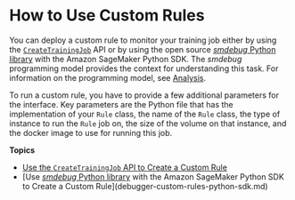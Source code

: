 # How to Use Custom Rules<a name="debugger-custom-rules"></a>

You can deploy a custom rule to monitor your training job either by using the [ `CreateTrainingJob`](https://docs.aws.amazon.com/sagemaker/latest/APIReference/API_CreateTrainingJob.html) API or by using the open source [*smdebug* Python library](https://github.com/awslabs/sagemaker-debugger/) with the Amazon SageMaker Python SDK\. The *smdebug* programming model provides the context for understanding this task\. For information on the programming model, see [Analysis](https://github.com/awslabs/sagemaker-debugger/blob/master/docs/analysis.md)\.

To run a custom rule, you have to provide a few additional parameters for the interface\. Key parameters are the Python file that has the implementation of your `Rule` class, the name of the `Rule` class, the type of instance to run the `Rule` job on, the size of the volume on that instance, and the docker image to use for running this job\. 

**Topics**
+ [Use the `CreateTrainingJob` API to Create a Custom Rule](debugger-custom-rules-api.md)
+ [Use [*smdebug* Python library](https://github.com/awslabs/sagemaker-debugger/) with the Amazon SageMaker Python SDK to Create a Custom Rule](debugger-custom-rules-python-sdk.md)